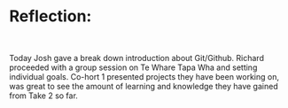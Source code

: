<h1>Reflection:</h1>
<br
/>
<p>Today Josh gave a break down introduction about Git/Github. Richard proceeded with a group session on Te Whare Tapa Wha and setting individual goals. Co-hort 1 presented projects they have been working on, was great to see the amount of learning and knowledge they have gained from Take 2 so far.</p>
